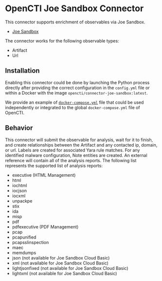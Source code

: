 # OpenCTI Joe Sandbox Connector

This connector supports enrichment of observables via Joe Sandbox.
* [Joe Sandbox](https://www.joesecurity.org/)

The connector works for the following observable types:

* Artifact
* Url

## Installation

Enabling this connector could be done by launching the Python process directly
after providing the correct configuration in the `config.yml` file or within a
Docker with the image `opencti/connector-joe-sandbox:latest`.

We provide an example of [`docker-compose.yml`](docker-compose.yml) file that
could be used independently or integrated to the global `docker-compose.yml`
file of OpenCTI.

## Behavior

This connector will submit the observable for analysis, wait for it to finish,
and create relationships between the Artifact and any contacted ip, domain, or url.
Labels are created for associated Yara rule matches.
For any identified malware configuration, Note entities are created.
An external reference will contain all of the analysis reports. The following
list represents the supported list of analysis reports:

* executive (HTML Management)
* html
* iochtml
* iocjson
* iocxml
* unpackpe
* stix
* ida
* misp
* pdf
* pdfexecutive (PDF Management)
* pcap
* pcapunified
* pcapsslinspection
* maec
* memdumps
* json (not available for Joe Sandbox Cloud Basic)
* xml (not available for Joe Sandbox Cloud Basic)
* lightjsonfixed (not available for Joe Sandbox Cloud Basic)
* lightxml (not available for Joe Sandbox Cloud Basic)